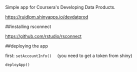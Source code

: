 Simple app for Coursera's Developing Data Products.


https://ruidlpm.shinyapps.io/devdatprod



##installing rsconnect

https://github.com/rstudio/rsconnect


##deploying the app


first:
```setAccountInfo()  ```
(you need to get a token from shiny)

```deployApp()```
